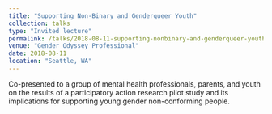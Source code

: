 ```yaml
---
title: "Supporting Non-Binary and Genderqueer Youth"
collection: talks
type: "Invited lecture"
permalink: /talks/2018-08-11-supporting-nonbinary-and-genderqueer-youth
venue: "Gender Odyssey Professional"
date: 2018-08-11
location: "Seattle, WA"
---
```


Co-presented to a group of mental health professionals, parents, and youth on the results of a participatory action research pilot study and its implications for supporting young gender non-conforming people.